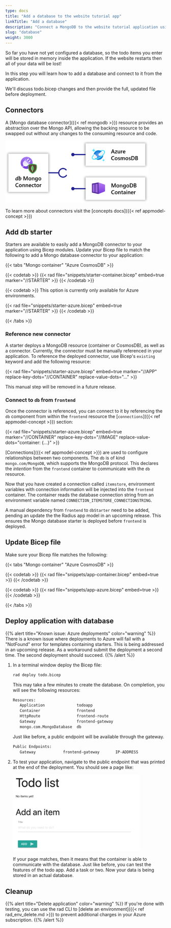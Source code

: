 ```yaml
---
type: docs
title: "Add a database to the website tutorial app"
linkTitle: "Add a database"
description: "Connect a MongoDB to the website tutorial application using a connector"
slug: "database"
weight: 3000
---
```


So far you have not yet configured a database, so the todo items you enter will be stored in memory inside the application. If the website restarts then all of your data will be lost!

In this step you will learn how to add a database and connect to it from the application.

We'll discuss todo.bicep changes and then provide the full, updated file before deployment.

## Connectors

A [Mongo database connector]({{< ref mongodb >}}) resource provides an abstraction over the Mongo API, allowing the backing resource to be swapped out without any changes to the consuming resource and code.

<img src="mongo-connector.png" width=450px alt="Diagram of a mongo connector" /><br />

To learn more about connectors visit the [concepts docs]({{< ref appmodel-concept >}})

## Add db starter

Starters are available to easily add a MongoDB connector to your application using Bicep modules. Update your Bicep file to match the following to add a Mongo database connector to your application:

{{< tabs "Mongo container" "Azure CosmosDB" >}}

{{< codetab >}}
{{< rad file="snippets/starter-container.bicep" embed=true marker="//STARTER" >}}
{{< /codetab >}}

{{< codetab >}}
This option is currently only available for Azure environments.

{{< rad file="snippets/starter-azure.bicep" embed=true marker="//STARTER" >}}
{{< /codetab >}}

{{< /tabs >}}

### Reference new connector

A starter deploys a MongoDB resource (container or CosmosDB), as well as a connector. Currently, the connector must be manually referenced in your application. To reference the deployed connector, use Bicep's `existing` keyword and add the following resource:

{{< rad file="snippets/starter-azure.bicep" embed=true marker="//APP" replace-key-dots="//CONTAINER" replace-value-dots="..." >}}

This manual step will be removed in a future release.

### Connect to `db` from `frontend`

Once the connector is referenced, you can connect to it by referencing the `db` component from within the `frontend` resource the [`connections`]({{< ref appmodel-concept >}}) section:

{{< rad file="snippets/starter-azure.bicep" embed=true marker="//CONTAINER" replace-key-dots="//IMAGE" replace-value-dots="container: {...}" >}}

[Connections]({{< ref appmodel-concept >}}) are used to configure relationships between two components. The `db` is of kind `mongo.com/MongoDB`, which supports the MongoDB protocol. This declares the *intention* from the `frontend` container to communicate with the `db` resource.

Now that you have created a connection called `itemstore`, environment variables with connection information will be injected into the `frontend` container. The container reads the database connection string from an environment variable named `CONNECTION_ITEMSTORE_CONNECTIONSTRING`.

A manual dependency from `frontend` to `dbStarter` need to be added, pending an update the the Radius app model in an upcoming release. This ensures the Mongo database starter is deployed before `frontend` is deployed.

## Update Bicep file

Make sure your Bicep file matches the following:

{{< tabs "Mongo container" "Azure CosmosDB" >}}

{{< codetab >}}
{{< rad file="snippets/app-container.bicep" embed=true >}}
{{< /codetab >}}

{{< codetab >}}
{{< rad file="snippets/app-azure.bicep" embed=true >}}
{{< /codetab >}}

{{< /tabs >}}

## Deploy application with database

{{% alert title="Known issue: Azure deployments" color="warning" %}}
There is a known issue where deployments to Azure will fail with a "NotFound" error for templates containing starters. This is being addressed in an upcoming release. As a workaround submit the deployment a second time. The second deployment should succeed.
{{% /alert %}}

1. In a terminal window deploy the Bicep file:

   ```sh
   rad deploy todo.bicep
   ```

   This may take a few minutes to create the database. On completion, you will see the following resources:

   ```sh
   Resources:
      Application              todoapp
      Container                frontend
      HttpRoute                frontend-route
      Gateway                  frontend-gateway
      mongo.com.MongoDatabase  db
   ```

   Just like before, a public endpoint will be available through the gateway.

   ```sh
   Public Endpoints:
      Gateway            frontend-gateway       IP-ADDRESS
   ```

1. To test your application, navigate to the public endpoint that was printed at the end of the deployment. You should see a page like:

   <img src="todoapp-withdb.png" width="400" alt="screenshot of the todo application with a database">

   If your page matches, then it means that the container is able to communicate with the database. Just like before, you can test the features of the todo app. Add a task or two. Now your data is being stored in an actual database.

## Cleanup

{{% alert title="Delete application" color="warning" %}} If you're done with testing, you can use the rad CLI to [delete an environment]({{< ref rad_env_delete.md >}}) to prevent additional charges in your Azure subscription. {{% /alert %}}
